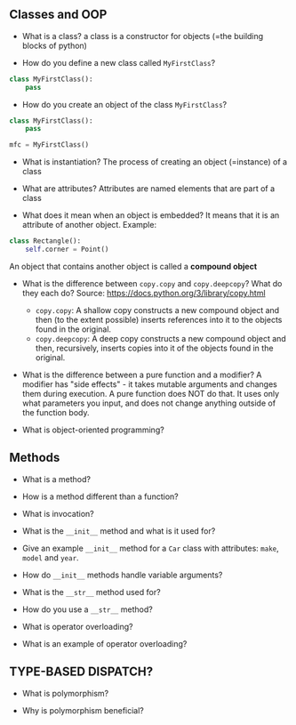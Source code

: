 ## Classes and OOP

- What is a class?
a class is a constructor for objects (=the building blocks of python)

- How do you define a new class called `MyFirstClass`?
```py
class MyFirstClass():
    pass
```

- How do you create an object of the class `MyFirstClass`?
```py
class MyFirstClass():
    pass

mfc = MyFirstClass()
```

- What is instantiation?
The process of creating an object (=instance) of a class

- What are attributes?
Attributes are named elements that are part of a class

- What does it mean when an object is embedded?
It means that it is an attribute of another object. Example:
```py
class Rectangle():
    self.corner = Point()
```
An object that contains another object is called a **compound object**

- What is the difference between `copy.copy` and `copy.deepcopy`?
What do they each do?
Source: https://docs.python.org/3/library/copy.html
    * `copy.copy`: A shallow copy constructs a new compound object and then (to the extent possible) inserts references into it to the objects found in the original.
    * `copy.deepcopy`: A deep copy constructs a new compound object and then, recursively, inserts copies into it of the objects found in the original.

- What is the difference between a pure function and a modifier?
A modifier has "side effects" - it takes mutable arguments and changes them
during execution. A pure function does NOT do that. It uses only what
parameters you input, and does not change anything outside of the function
body.

- What is object-oriented programming?



## Methods

- What is a method?

- How is a method different than a function?

- What is invocation?

- What is the `__init__` method and what is it used for?

- Give an example `__init__` method for a `Car` class with attributes:
`make`, `model` and `year`.

- How do `__init__` methods handle variable arguments?

- What is the `__str__` method used for?

- How do you use a `__str__` method?

- What is operator overloading?

- What is an example of operator overloading?


## TYPE-BASED DISPATCH?

- What is polymorphism?

- Why is polymorphism beneficial?
